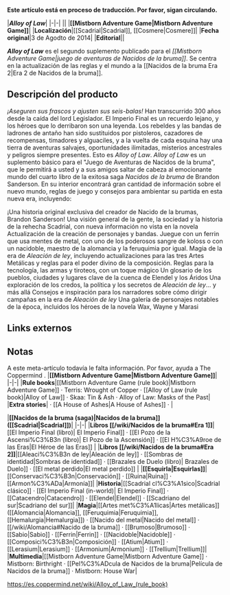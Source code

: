 **Este artículo está en proceso de traducción. Por favor, sigan circulando.**


|***Alloy of Law***|
|-|-|
||
|**[[Mistborn Adventure Game\|Mistborn Adventure Game]]**|
|**Localización**|[[Scadrial\|Scadrial]], [[Cosmere\|Cosmere]]|
|**Fecha original**|3 de Agodto de 2014|
|**Editorial**||

***Alloy of Law*** es el segundo suplemento publicado para el *[[Mistborn Adventure Game\|juego de aventuras de Nacidos de la bruma]]*. Se centra en la actualización de las reglas y el mundo a la [[Nacidos de la bruma Era 2\|Era 2 de Nacidos de la bruma]].

## Descripción del producto
*¡Aseguren sus frascos y ajusten sus seis-balas!*
Han transcurrido 300 años desde la caída del lord Legislador. El Imperio Final es un recuerdo lejano, y los héroes que lo derribaron son una leyenda. Los rebeldes y las bandas de ladrones de antaño han sido sustituidos por pistoleros, cazadores de recompensas, timadores y alguaciles, y a la vuelta de cada esquina hay una tierra de aventuras salvajes, oportunidades ilimitadas, misterios ancestrales y peligros siempre presentes.
Esto es *Alloy of Law*.
*Alloy of Law* es un suplemento básico para el "Juego de Aventuras de Nacidos de la bruma", que le permitirá a usted y a sus amigos saltar de cabeza al emocionante mundo del cuarto libro de la exitosa saga *Nacidos de la bruma* de Brandon Sanderson. En su interior encontrará gran cantidad de información sobre el nuevo mundo, reglas de juego y consejos para ambientar su partida en esta nueva era, incluyendo:

¡Una historia original exclusiva del creador de Nacido de la brumas, Brandon Sanderson!
Una visión general de la gente, la sociedad y la historia de la rehecha Scadrial, con nueva información no vista en la novela
Actualización de la creación de personajes y bandas. Juegue con un ferrin que usa mentes de metal, con uno de los poderosos sangre de koloss o con un nacidoble, maestro de la alomancia y la feruquimia por igual.
Magia de la era de *Aleación de ley*, incluyendo actualizaciones para las tres Artes Metálicas y reglas para el poder divino de la composición.
Reglas para la tecnología, las armas y tiroteos, con un toque mágico
Un glosario de los pueblos, ciudades y lugares clave de la cuenca de Elendel y los Áridos
Una exploración de los credos, la política y los secretos de *Aleación de ley*... y más allá
Consejos e inspiración para los narradores sobre cómo dirigir campañas en la era de *Aleación de ley*
Una galería de personajes notables de la época, incluidos los héroes de la novela Wax, Wayne y Marasi
## Links externos

## Notas

A este meta-artículo todavía le falta información. Por favor, ayuda a The Coppermind .
|**[[Mistborn Adventure Game\|Mistborn Adventure Game]]**|
|-|-|
|**Rule books**|[[Mistborn Adventure Game (rule book)\|Mistborn Adventure Game]] · Terris: Wrought of Copper · [[Alloy of Law (rule book)\|Alloy of Law]] · Skaa: Tin & Ash · Alloy of Law: Masks of the Past|
|**Extra stories**| · [[A House of Ashes\|A House of Ashes]] · |

|**[[Nacidos de la bruma (saga)\|Nacidos de la bruma]] ([[Scadrial\|Scadrial]])**|
|-|-|
|**Libros [[/wiki/Nacidos de la bruma#Era 1]]**|[[El Imperio Final (libro)\| El Imperio Final]] · [[El Pozo de la Ascensi%C3%B3n (libro)\| El Pozo de la Ascensión]] · [[El H%C3%A9roe de las Eras\|El Héroe de las Eras]] |
|**Libros [[/wiki/Nacidos de la bruma#Era 2]]**|[[Aleaci%C3%B3n de ley\|Aleación de ley]] · [[Sombras de identidad\|Sombras de identidad]] · [[Brazales de Duelo (libro)\| Brazales de Duelo]] · [[El metal perdido\|El metal perdido]]  |
|**[[Esquirla\|Esquirlas]]**|[[Conservaci%C3%B3n\|Conservación]] · [[Ruina\|Ruina]] · [[Armon%C3%ADa\|Armonía]]|
|**Historia**|[[Scadrial cl%C3%A1sico\|Scadrial clásico]] · [[El Imperio Final (in-world)\| El Imperio Final]] · [[Catacendro\|Catacendro]] · [[Elendel\|Elendel]] · [[Scadriano del sur\|Scadriano del sur]]|
|**Magia**|[[Artes met%C3%A1licas\|Artes metálicas]] ([[Alomancia\|Alomancia]], [[Feruquimia\|Feruquimia]], [[Hemalurgia\|Hemalurgia]]) · [[Nacido del metal\|Nacido del metal]] · [[/wiki/Alomancia#Nacido de la bruma]] · [[Brumoso\|Brumoso]] · [[Sabio\|Sabio]] · [[Ferrin\|Ferrin]] · [[Nacidoble\|Nacidoble]] · [[Composici%C3%B3n\|Composición]] · [[Atium\|Atium]] · [[Lerasium\|Lerasium]] · [[Armonium\|Armonium]] · [[Trellium\|Trellium]]|
|**Multimedia**|[[Mistborn Adventure Game\|Mistborn Adventure Game‎‎]] · Mistborn: Birthright · [[Pel%C3%ADcula de Nacidos de la bruma\|Película de Nacidos de la bruma]] · Mistborn: House War|



https://es.coppermind.net/wiki/Alloy_of_Law_(rule_book)